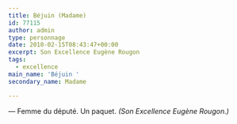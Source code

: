 ```yaml
---
title: Béjuin (Madame)
id: 77115
author: admin
type: personnage
date: 2010-02-15T08:43:47+00:00
excerpt: Son Excellence Eugène Rougon
tags:
  - excellence
main_name: 'Béjuin '
secondary_name: Madame

---
```

— Femme du député. Un paquet. _(Son Excellence Eugène Rougon.)_